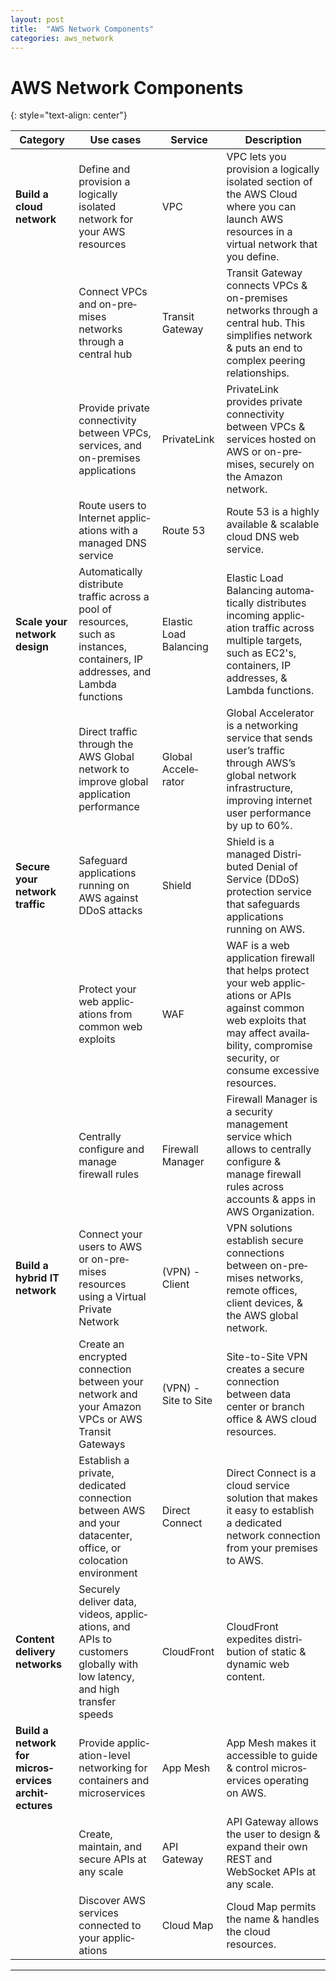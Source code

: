 ```yaml
---
layout: post
title:  "AWS Network Components"
categories: aws_network
---
```


# AWS Network Components
{: style="text-align: center"}

| Category | Use cases | Service | Descri­ption |
| --- | --- | --- | --- |
| **Build a cloud network** | Define and provision a logically isolated network for your AWS resources | VPC | VPC lets you provision a logically isolated section of the AWS Cloud where you can launch AWS resources in a virtual network that you define. |
| | Connect VPCs and on-pre­mises networks through a central hub | Transit Gateway | Transit Gateway connects VPCs & on-pre­mises networks through a central hub. This simplifies network & puts an end to complex peering relati­ons­hips.|
| | Provide private connec­tivity between VPCs, services, and on-pre­mises applic­ations | Privat­eLink | Privat­eLink provides private connec­tivity between VPCs & services hosted on AWS or on-pre­mises, securely on the Amazon network. |
| | Route users to Internet applic­ations with a managed DNS service | Route 53 | Route 53 is a highly available & scalable cloud DNS web service. | 
| **Scale your network design** | Automa­tically distribute traffic across a pool of resources, such as instances, contai­ners, IP addresses, and Lambda functions | Elastic Load Balancing | Elastic Load Balancing automa­tically distri­butes incoming applic­ation traffic across multiple targets, such as EC2's, contai­ners, IP addresses, & Lambda functions. |
| | Direct traffic through the AWS Global network to improve global applic­ation perfor­mance | Global Accele­rator | Global Accele­rator is a networking service that sends user’s traffic through AWS’s global network infras­tru­cture, improving internet user perfor­mance by up to 60%.|
| **Secure your network traffic** | Safeguard applic­ations running on AWS against DDoS attacks | Shield | Shield is a managed Distri­buted Denial of Service (DDoS) protection service that safeguards applic­ations running on AWS.|
| | Protect your web applic­ations from common web exploits | WAF | WAF is a web applic­ation firewall that helps protect your web applic­ations or APIs against common web exploits that may affect availa­bility, compromise security, or consume excessive resources. |
| | Centrally configure and manage firewall rules | Firewall Manager | Firewall Manager is a security management service which allows to centrally configure & manage firewall rules across accounts & apps in AWS Organi­zation.|
| **Build a hybrid IT network** | Connect your users to AWS or on-pre­mises resources using a Virtual Private Network | (VPN) - Client | VPN solutions establish secure connec­tions between on-pre­mises networks, remote offices, client devices, & the AWS global network. |
| | Create an encrypted connection between your network and your Amazon VPCs or AWS Transit Gateways | (VPN) - Site to Site | Site-t­o-Site VPN creates a secure connection between data center or branch office & AWS cloud resources.|
| | Establish a private, dedicated connection between AWS and your datace­nter, office, or colocation enviro­nment | Direct Connect | Direct Connect is a cloud service solution that makes it easy to establish a dedicated network connection from your premises to AWS. |
| **Content delivery networks** | Securely deliver data, videos, applic­ations, and APIs to customers globally with low latency, and high transfer speeds | CloudFront | CloudFront expedites distri­bution of static & dynamic web content.|
| **Build a network for micros­ervices archit­ectures** |Provide applic­ati­on-­level networking for containers and micros­ervices | App Mesh| App Mesh makes it accessible to guide & control micros­ervices operating on AWS.|
| | Create, maintain, and secure APIs at any scale | API Gateway |API Gateway allows the user to design & expand their own REST and WebSocket APIs at any scale.|
| | Discover AWS services connected to your applic­ations | Cloud Map | Cloud Map permits the name & handles the cloud resources.|

---